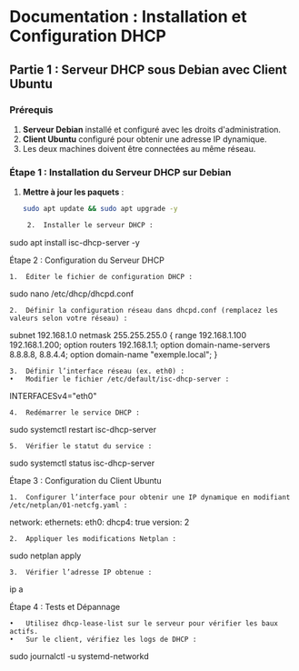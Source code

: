 # Documentation : Installation et Configuration DHCP

## Partie 1 : Serveur DHCP sous Debian avec Client Ubuntu

### Prérequis

1. **Serveur Debian** installé et configuré avec les droits d'administration.
2. **Client Ubuntu** configuré pour obtenir une adresse IP dynamique.
3. Les deux machines doivent être connectées au même réseau.

### Étape 1 : Installation du Serveur DHCP sur Debian

1. **Mettre à jour les paquets** :
   ```bash
   sudo apt update && sudo apt upgrade -y

	2.	Installer le serveur DHCP :

sudo apt install isc-dhcp-server -y



Étape 2 : Configuration du Serveur DHCP

	1.	Éditer le fichier de configuration DHCP :

sudo nano /etc/dhcp/dhcpd.conf


	2.	Définir la configuration réseau dans dhcpd.conf (remplacez les valeurs selon votre réseau) :

subnet 192.168.1.0 netmask 255.255.255.0 {
    range 192.168.1.100 192.168.1.200;
    option routers 192.168.1.1;
    option domain-name-servers 8.8.8.8, 8.8.4.4;
    option domain-name "exemple.local";
}


	3.	Définir l’interface réseau (ex. eth0) :
	•	Modifier le fichier /etc/default/isc-dhcp-server :

INTERFACESv4="eth0"


	4.	Redémarrer le service DHCP :

sudo systemctl restart isc-dhcp-server


	5.	Vérifier le statut du service :

sudo systemctl status isc-dhcp-server



Étape 3 : Configuration du Client Ubuntu

	1.	Configurer l’interface pour obtenir une IP dynamique en modifiant /etc/netplan/01-netcfg.yaml :

network:
  ethernets:
    eth0:
      dhcp4: true
  version: 2


	2.	Appliquer les modifications Netplan :

sudo netplan apply


	3.	Vérifier l’adresse IP obtenue :

ip a



Étape 4 : Tests et Dépannage

	•	Utilisez dhcp-lease-list sur le serveur pour vérifier les baux actifs.
	•	Sur le client, vérifiez les logs de DHCP :

sudo journalctl -u systemd-networkd
